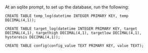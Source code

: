 At an sqlite prompt, to set up the database, run the following:

```
CREATE TABLE temp_log(datetime INTEGER PRIMARY KEY, temp DECIMAL(4,1));

CREATE TABLE target_log(datetime INTEGER PRIMARY KEY, target DECIMAL(4,1), targethigh DECIMAL(4,1), targetlow DECIMAL(4,1), hysteresis DECIMAL(4,1));

CREATE TABLE config(config_value TEXT PRIMARY KEY, value TEXT);
```
